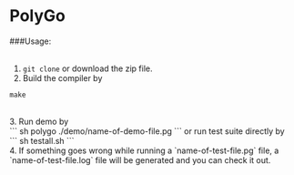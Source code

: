 # PolyGo
###Usage:<br>
<br>
1. `git clone` or download the zip file.<br>
2. Build the compiler by<br>
```
make
```
<br>
3. Run demo by<br>
```
sh polygo ./demo/name-of-demo-file.pg
```
or run test suite directly by<br>
```
sh testall.sh
```
<br>
4. If something goes wrong while running a `name-of-test-file.pg` file, a `name-of-test-file.log` file will be generated and you can check it out.